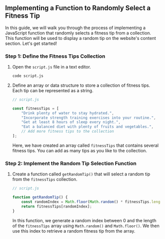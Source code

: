 ## Implementing a Function to Randomly Select a Fitness Tip

In this guide, we will walk you through the process of implementing a JavaScript function that randomly selects a fitness tip from a collection. This function will be used to display a random tip on the website's content section. Let's get started!

### Step 1: Define the Fitness Tips Collection

1. Open the `script.js` file in a text editor.

   ```bash
   code script.js
   ```

2. Define an array or data structure to store a collection of fitness tips. Each tip can be represented as a string.

   ```javascript
   // script.js

   const fitnessTips = [
       "Drink plenty of water to stay hydrated.",
       "Incorporate strength training exercises into your routine.",
       "Get at least 8 hours of sleep every night.",
       "Eat a balanced diet with plenty of fruits and vegetables.",
       // Add more fitness tips to the collection
   ];
   ```

   Here, we have created an array called `fitnessTips` that contains several fitness tips. You can add as many tips as you like to the collection.

### Step 2: Implement the Random Tip Selection Function

1. Create a function called `getRandomTip()` that will select a random tip from the `fitnessTips` collection.

   ```javascript
   // script.js

   function getRandomTip() {
       const randomIndex = Math.floor(Math.random() * fitnessTips.length);
       return fitnessTips[randomIndex];
   }
   ```

   In this function, we generate a random index between 0 and the length of the `fitnessTips` array using `Math.random()` and `Math.floor()`. We then use this index to retrieve a random fitness tip from the array.
